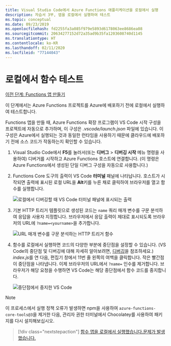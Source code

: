 ```yaml
---
title: Visual Studio Code에서 Azure Functions 애플리케이션을 로컬에서 실행
description: 자습서 3부, 앱을 로컬에서 실행하여 테스트
ms.topic: conceptual
ms.date: 09/23/2019
ms.openlocfilehash: fd2255fa3a085f979e5893d6178063ee8686ea08
ms.sourcegitcommit: 20634277152d72a35ad9b35fa1203608740d1145
ms.translationtype: HT
ms.contentlocale: ko-KR
ms.lasthandoff: 02/11/2020
ms.locfileid: "77144043"
---
```

# <a name="test-the-function-locally"></a>로컬에서 함수 테스트

[이전 단계: Functions 앱 만들기](tutorial-vscode-serverless-node-02.md)

이 단계에서는 Azure Functions 프로젝트를 Azure에 배포하기 전에 로컬에서 실행하여 테스트합니다.

Functions 앱을 만들 때, Azure Functions 확장 프로그램이 VS Code 시작 구성을 프로젝트에 자동으로 추가하며, 이 구성은 *.vscode/launch.json* 파일에 있습니다. 이 구성은 Azure에서 실행되는 것과 동일한 런타임을 사용하기 때문에 클라우드에 배포하기 전에 소스 코드가 작동하는지 확인할 수 있습니다.

1. Visual Studio Code에서 **F5**를 눌러서(또는 **디버그** > **디버깅 시작** 메뉴 명령을 사용하여) 디버거를 시작하고 Azure Functions 호스트에 연결합니다. (이 명령은 Azure Functions에서 생성된 단일 디버그 구성을 자동으로 사용합니다.)

1. Functions Core 도구의 출력이 VS Code **터미널** 패널에 나타납니다. 호스트가 시작되면 출력에 표시된 로컬 URL을 **Alt**키를 누른 채로 클릭하여 브라우저를 열고 함수를 실행합니다.

    ![로컬에서 디버깅할 때 VS Code 터미널 패널에 표시되는 출력](media/functions-extension/local-test-output.png)

1. 기본 HTTP 트리거 템플릿으로 생성된 코드는 `name` 쿼리 매개 변수를 구문 분석하여 응답을 사용자 지정합니다. 브라우저에서 응답 출력이 제대로 표시되도록 브라우저의 URL에 `?name=<yourname>`을 추가합니다.

    ![URL 매개 변수를 구문 분석하는 HTTP 트리거 함수](media/functions-extension/local-test-browser.png)

1. 함수를 로컬에서 실행하면 코드의 다양한 부분에 중단점을 설정할 수 있습니다. (VS Code의 중단점 및 디버깅에 대해 자세히 알아보려면, [디버깅](https://code.visualstudio.com/docs/editor/debugging)을 참조하세요.) *index.js*를 연 다음, 편집기 창에서 11번 줄 왼쪽의 여백을 클릭합니다. 작은 빨간점이 중단점을 나타냅니다. 이제 브라우저의 URL에서 `?name=` 인수를 제거합니다. 브라우저가 해당 요청을 수행하면 VS Code는 해당 중단점에서 함수 코드를 중지합니다.

    ![중단점에서 중지한 VS Code](media/functions-extension/debugging-breakpoint.png)

> [!Note]
>
> 이 프로세스에서 실행 정책 오류가 발생하면 npm을 사용하여 `azure-functions-core-tools@3`을 제거한 다음, 관리자 권한 터미널에서 Chocolatey를 사용하여 패키지를 다시 설치해보십시오.

> [!div class="nextstepaction"]
> [함수 앱을 로컬에서 실행했습니다.](tutorial-vscode-serverless-node-04.md)[문제가 발생했습니다.](https://www.research.net/r/PWZWZ52?tutorial=node-deployment-azurefunctions&step=run-app)
